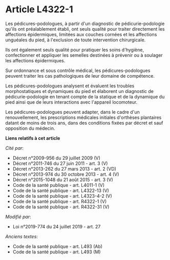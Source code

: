 # Article L4322-1

Les pédicures-podologues, à partir d'un diagnostic de pédicurie-podologie qu'ils ont préalablement établi, ont seuls qualité
pour traiter directement les affections épidermiques, limitées aux couches cornées et les affections unguéales du pied, à
l'exclusion de toute intervention chirurgicale.

Ils ont également seuls qualité pour pratiquer les soins d'hygiène, confectionner et appliquer les semelles destinées à
prévenir ou à soulager les affections épidermiques.

Sur ordonnance et sous contrôle médical, les pédicures-podologues peuvent traiter les cas pathologiques de leur domaine de
compétence.

Les pédicures-podologues analysent et évaluent les troubles morphostatiques et dynamiques du pied et élaborent un diagnostic
de pédicurie-podologie en tenant compte de la statique et de la dynamique du pied ainsi que de leurs interactions avec
l'appareil locomoteur.

Les pédicures-podologues peuvent adapter, dans le cadre d'un renouvellement, les prescriptions médicales initiales d'orthèses
plantaires datant de moins de trois ans, dans des conditions fixées par décret et sauf opposition du médecin.

**Liens relatifs à cet article**

_Cité par_:

  - Décret n°2009-956 du 29 juillet 2009 (V)
  - Décret n°2011-746 du 27 juin 2011 - art. 3 (V)
  - Décret n°2013-262 du 27 mars 2013 - art. 2 (VD)
  - Décret n°2013-974 du 30 octobre 2013 - art. 4 (V)
  - Décret n°2015-1048 du 21 août 2015 - art. 3 (V)
  - Code de la santé publique - art. L4011-1 (V)
  - Code de la santé publique - art. L4322-13 (V)
  - Code de la santé publique - art. L4323-4-2 (V)
  - Code de la santé publique - art. R4322-1 (V)
  - Code de la santé publique - art. R4322-31 (V)

_Modifié par_:

  - Loi n°2019-774 du 24 juillet 2019 - art. 27

_Anciens textes_:

  - Code de la santé publique - art. L493 (Ab)
  - Code de la santé publique - art. L493 (M)
